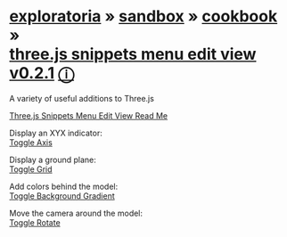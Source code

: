 [exploratoria]( http://exploratoria.github.io/ ) &raquo;  [sandbox]( http://exploratoria.github.io/sandbox/ ) &raquo;  [cookbook]( http://exploratoria.github.io/sandbox/cookbook/ ) &raquo;  
[three.js snippets menu edit view v0.2.1]( threejs-snippets-menu-edit-view-v-0-2-1.html ) [&#x24D8;]( https://github.com/exploratoria/sandbox/tree/gh-pages/cookbook/threejs-snippets )
===
 
A variety of useful additions to Three.js

[Three.js Snippets Menu Edit View Read Me]( #../../../readme.md )  

Display an XYX indicator:  
[Toggle Axis]( #../../../snippets/threejs-snippet-toggle-axis-v-0-1-0.html )  

Display a ground plane:  
[Toggle Grid]( #../../../snippets/threejs-snippet-toggle-grid-v-0-1-0.html )  

Add colors behind the model:  
[Toggle Background Gradient]( #../../../snippets/threejs-snippet-toggle-background-gradient-v-0-1-0.html )  

Move the camera around the model:  
[Toggle Rotate]( #../../../snippets/threejs-snippet-toggle-rotate-v-0-1-0.html )  

